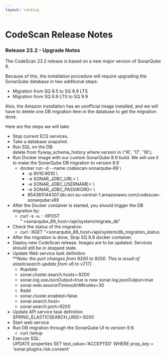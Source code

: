 ```yaml
---
layout: landing
---
```


# CodeScan Release Notes

### Release 23.2 - Upgrade Notes

The CodeScan 23.2 release is based on a new major version of SonarQube 9.

Because of this, the installation procedure will require upgrading the SonarQube database in two additional steps:

* Migration from SQ 8.5 to SQ 8.9 LTS
* Migration from SQ 8.9 LTS to SQ 9.9

Also, the Amazon installation has an unofficial image installed, and we will have to delete one DB migration item in the database to get the migration done.

Here are the steps we will take:

* Stop current ECS services.
* Take a database snapshot.
* Run SQL on the DB:\
  delete from flyway\_schema\_history where version in ('16', '17', '18');
* Run Docker image with our custom SonarQube 8.9 build. We will use it to make the SonarQube DB migration to version 8.9
  * docker run -d --name codescan-sonarqube-89 \\
    * \-p 9010:9010 \\
    * \-e SONAR\_JDBC\_URL= \\
    * \-e SONAR\_JDBC\_USERNAME= \\
    * \-e SONAR\_JDBC\_PASSWORD= \\
    * 854365144307.dkr.ecr.eu-central-1.amazonaws.com/codescan-sonarqube:v89
* After the Docker container is started, you should trigger the DB migration by:
  * curl -s -u : -XPOST\
    " \<sonarqube\_89\_host>/api/system/migrate\_db"
* Check the status of the migration
  * curl -XGET "\<sonarqube\_89\_host>/api/system/db\_migration\_status
* After the migration is done, Stop SQ 8.9 docker container.
* Deploy new CodeScan release. Images are to be updated. Services should still be in stopped state.
* Update Web service task definition\
  \*\*_Note: the port changes from 9300 to 9200. This is result of elasticsearch update from v6 to v7.17]_
  * \#update
  * sonar.cluster.search.hosts=:9200
  * sonar.log.useJsonOutput=true is now sonar.log.jsonOutput=true
  * sonar.web.sessionTimeoutInMinutes=30
  * \#add
  * sonar.cluster.enabled=false
  * sonar.search.host=
  * sonar.search.port=9200
* Update API service task definition\
  SPRING\_ELASTICSEARCH\_URIS=:9200
* Start web service
* Run DB migration through the SonarQube UI to version 9.9.
  * curl /setup
* Execute SQL:\
  UPDATE properties SET text\_value='ACCEPTED' WHERE prop\_key = 'sonar.plugins.risk.consent'
